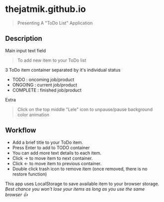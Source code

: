 # thejatmik.github.io
> Presenting A "ToDo List" Application

## Description
Main input text field
> To add new item to your ToDo list

3 ToDo item container separated by it's individual status
- TODO : oncoming job/product
- ONGOING : current job/product
- COMPLETE : finished job/product

Extra
> Click on the top middle "Lele" icon to unpause/pause background color animation

## Workflow
* Add a brief title to your ToDo item.
* Press Enter to add to TODO container
* You can add more text details to each item.
* Click -> to move item to next container.
* Click <- to move item to previous container.
* Double click trash icon to remove item (once removed, there is no restore function)

This app uses LocalStorage to save available item to your browser storage.
*Best chance you won't lose your items as long as you use the same browser :+1:*